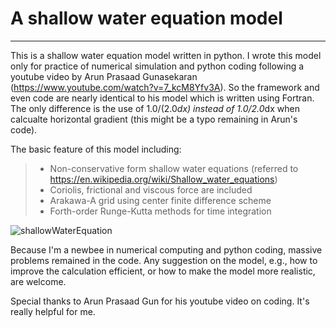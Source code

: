 # A shallow water equation model

------

This is a shallow water equation model written in python. I wrote this model only for practice of numerical simulation and python coding following a youtube video by Arun Prasaad Gunasekaran (https://www.youtube.com/watch?v=7_kcM8Yfv3A). So the framework and even code are nearly identical to his model which is written using Fortran. The only difference is the use of 1.0/(2.0*dx) instead of 1.0/2.0*dx when calcualte horizontal gradient (this might be a typo remaining in Arun's code).

The basic feature of this model including:

> * Non-conservative form shallow water equations (referred to https://en.wikipedia.org/wiki/Shallow_water_equations)
> * Coriolis, frictional and viscous force are included
> * Arakawa-A grid using center finite difference scheme
> * Forth-order Runge-Kutta methods for time integration

![shallowWaterEquation](https://wikimedia.org/api/rest_v1/media/math/render/svg/87347a5f2337ec3c8042bac5274e5837d1047f83)

Because I'm a newbee in numerical computing and python coding, massive problems remained in the code. Any suggestion on the model, e.g., how to improve the calculation efficient, or how to make the model more realistic, are welcome.

Special thanks to Arun Prasaad Gun for his youtube video on coding. It's really helpful for me.
